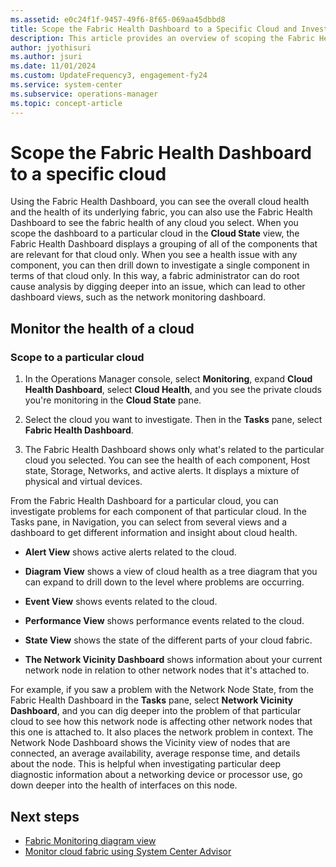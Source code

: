 ```yaml
---
ms.assetid: e0c24f1f-9457-49f6-8f65-069aa45dbbd8
title: Scope the Fabric Health Dashboard to a Specific Cloud and Investigating Details in System Center Operations Manager
description: This article provides an overview of scoping the Fabric Health Dashboard to a Specific Cloud and Investigating Details
author: jyothisuri
ms.author: jsuri
ms.date: 11/01/2024
ms.custom: UpdateFrequency3, engagement-fy24
ms.service: system-center
ms.subservice: operations-manager
ms.topic: concept-article
---
```


# Scope the Fabric Health Dashboard to a specific cloud

Using the Fabric Health Dashboard, you can see the overall cloud health and the health of its underlying fabric, you can also use the Fabric Health Dashboard to see the fabric health of any cloud you select. When you scope the dashboard to a particular cloud in the **Cloud State** view, the Fabric Health Dashboard displays a grouping of all of the components that are relevant for that cloud only. When you see a health issue with any component, you can then drill down to investigate a single component in terms of that cloud only. In this way, a fabric administrator can do root cause analysis by digging deeper into an issue, which can lead to other dashboard views, such as the network monitoring dashboard.

## Monitor the health of a cloud

### Scope to a particular cloud

1. In the Operations Manager console, select **Monitoring**, expand **Cloud Health Dashboard**, select **Cloud Health**, and you see the private clouds you're monitoring in the **Cloud State** pane.

2. Select the cloud you want to investigate. Then in the **Tasks** pane, select **Fabric Health Dashboard**.

3. The Fabric Health Dashboard shows only what's related to the particular cloud you selected. You can see the health of each component, Host state, Storage, Networks, and active alerts. It displays a mixture of physical and virtual devices.

From the Fabric Health Dashboard for a particular cloud, you can investigate problems for each component of that particular cloud. In the Tasks pane, in Navigation, you can select from several views and a dashboard to get different information and insight about cloud health.

- **Alert View** shows active alerts related to the cloud.

- **Diagram View** shows a view of cloud health as a tree diagram that you can expand to drill down to the level where problems are occurring.

- **Event View** shows events related to the cloud.

- **Performance View** shows performance events related to the cloud.

- **State View** shows the state of the different parts of your cloud fabric.

- **The Network Vicinity Dashboard** shows information about your current network node in relation to other network nodes that it's attached to.

For example, if you saw a problem with the Network Node State, from the Fabric Health Dashboard in the **Tasks** pane, select **Network Vicinity Dashboard**, and you can dig deeper into the problem of that particular cloud to see how this network node is affecting other network nodes that this one is attached to. It also places the network problem in context. The Network Node Dashboard shows the Vicinity view of nodes that are connected, an average availability, average response time, and details about the node. This is helpful when investigating particular deep diagnostic information about a networking device or processor use, go down deeper into the health of interfaces on this node.

## Next steps

- [Fabric Monitoring diagram view](fabric-monitoring-diagram-view.md)
- [Monitor cloud fabric using System Center Advisor](use-system-center-advisor.md)
